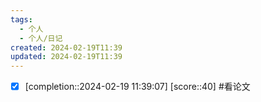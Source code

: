 ```yaml
---
tags:
  - 个人
  - 个人/日记
created: 2024-02-19T11:39
updated: 2024-02-19T11:39
---
```




- [x]  [completion::2024-02-19 11:39:07] [score::40] #看论文